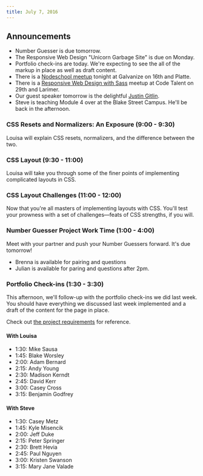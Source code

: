 ```yaml
---
title: July 7, 2016
---
```


## Announcements

- Number Guesser is due tomorrow.
- The Responsive Web Design "Unicorn Garbage Site" is due on Monday.
- Portfolio check-ins are today. We're expecting to see the all of the markup in place as well as draft content.
- There is a [Nodeschool meetup][ns] tonight at Galvanize on 16th and Platte.
- There is a [Responsive Web Design with Sass][rwdm] meetup at Code Talent on 29th and Larimer.
- Our guest speaker tomorrow is the delightful [Justin Gitlin][jg].
- Steve is teaching Module 4 over at the Blake Street Campus. He'll be back in the afternoon.

[ns]: http://www.meetup.com/Node-js-Denver-Boulder/events/232195286
[rwdm]: http://www.meetup.com/Sass-Hack-Denver/events/231516379/
[jg]: http://cacheflowe.com

### CSS Resets and Normalizers: An Exposure (9:00 - 9:30)

Louisa will explain CSS resets, normalizers, and the difference between the two.

### CSS Layout (9:30 - 11:00)

Louisa will take you through some of the finer points of implementing complicated layouts in CSS.

### CSS Layout Challenges (11:00 - 12:00)

Now that you're all masters of implementing layouts with CSS. You'll test your prowness with a set of challenges—feats of CSS strengths, if you will.

### Number Guesser Project Work Time (1:00 - 4:00)

Meet with your partner and push your Number Guessers forward. It's due tomorrow!

- Brenna is available for pairing and questions
- Julian is available for paring and questions after 2pm.

### Portfolio Check-ins (1:30 - 3:30)

This afternoon, we'll follow-up with the portfolio check-ins we did last week. You should have everything we discussed last week implemented and a draft of the content for the page in place.

Check out [the project requirements][port] for reference.

[port]: http://frontend.turing.io/projects/portfolio-first-draft.html

#### With Louisa

- 1:30: Mike Sausa
- 1:45: Blake Worsley
- 2:00: Adam Bernard
- 2:15: Andy Young
- 2:30: Madison Kerndt
- 2:45: David Kerr
- 3:00: Casey Cross
- 3:15: Benjamin Godfrey

#### With Steve

- 1:30: Casey Metz
- 1:45: Kyle Misencik
- 2:00: Jeff Duke
- 2:15: Peter Springer
- 2:30: Brett Hevia
- 2:45: Paul Nguyen
- 3:00: Kristen Swanson
- 3:15: Mary Jane Valade
